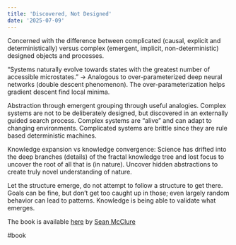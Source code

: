```yaml
---
title: 'Discovered, Not Designed'  
date: '2025-07-09'
---
```

Concerned with the difference between complicated (causal, explicit and deterministically) versus complex (emergent, implicit, non-deterministic) designed objects and processes.

“Systems naturally evolve towards states with the greatest number of accessible microstates.” -> Analogous to over-parameterized deep neural networks (double descent phenomenon). The over-parameterization helps gradient descent find local minima.

Abstraction through emergent grouping through useful analogies. Complex systems are not to be deliberately designed, but discovered in an externally guided search process. Complex systems are “alive” and can adapt to changing environments. Complicated systems are brittle since they are rule based deterministic machines.

Knowledge expansion vs knowledge convergence: Science has drifted into the deep branches (details) of the fractal knowledge tree and lost focus to uncover the root of all that is (in nature). Uncover hidden abstractions to create truly novel understanding of nature.

Let the structure emerge, do not attempt to follow a structure to get there. Goals can be fine, but don’t get too caught up in those; even largely random behavior can lead to patterns. Knowledge is being able to validate what emerges.

The book is available [here](https://www.amazon.com/Discovered-Not-Designed-Building-Complexity/dp/B0D84YCHL5) by [Sean McClure](https://x.com/sean_a_mcclure)

#book
